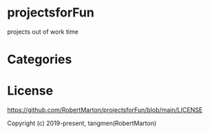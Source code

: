 # projectsforFun
projects out of work time
# Categories
# License
https://github.com/RobertMarton/projectsforFun/blob/main/LICENSE

Copyright (c) 2019-present, tangmen(RobertMarton)
